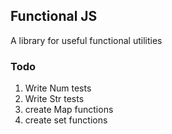 ## Functional JS
A library for useful functional utilities

### Todo
1. Write Num tests
1. Write Str tests
1. create Map functions
1. create set functions